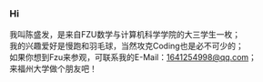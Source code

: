 ### Hi                  
  我叫陈盛发，是来自FZU数学与计算机科学学院的大三学生一枚；                
  我的兴趣爱好是慢跑和羽毛球，当然攻克Coding也是必不可少的；                
  如果你想到Fzu来参观，可联系我的E-Mail：1641254998@qq.com；                  
  来福州大学做个朋友吧！
